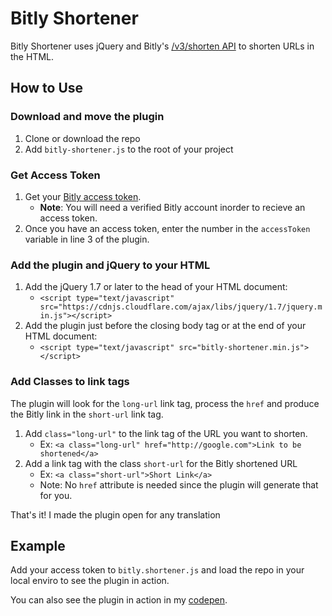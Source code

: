 # Bitly Shortener

Bitly Shortener uses jQuery and Bitly's [/v3/shorten API](https://dev.bitly.com/links.html#v3_shorten) to shorten URLs in the HTML. 

## How to Use

### Download and move the plugin
1. Clone or download the repo
2. Add `bitly-shortener.js` to the root of your project

### Get Access Token
1. Get your [Bitly access token](https://bitly.com/a/oauth_apps).
	- **Note**: You will need a verified Bitly account inorder to recieve an access token.
2. Once you have an access token, enter the number in the `accessToken` variable in line 3 of the plugin. 

### Add the plugin and jQuery to your HTML
1. Add the jQuery 1.7 or later to the head of your HTML document: 
	- `<script type="text/javascript" src="https://cdnjs.cloudflare.com/ajax/libs/jquery/1.7/jquery.min.js"></script>`
2. Add the plugin just before the closing body tag or at the end of your HTML document:
	- `<script type="text/javascript" src="bitly-shortener.min.js"></script>`

### Add Classes to link tags
The plugin will look for the `long-url` link tag, process the `href` and produce the Bitly link in the `short-url` link tag. 
1. Add `class="long-url"` to the link tag of the URL you want to shorten.
	- Ex: `<a class="long-url" href="http://google.com">Link to be shortened</a>`
2. Add a link tag with the class `short-url` for the Bitly shortened URL
	- Ex: `<a class="short-url">Short Link</a>`
	- Note: No `href` attribute is needed since the plugin will generate that for you.

That's it! I made the plugin open for any translation 	

## Example
Add your access token to `bitly.shortener.js` and load the repo in your local enviro to see the plugin in action. 

You can also see the plugin in action in my [codepen](). 